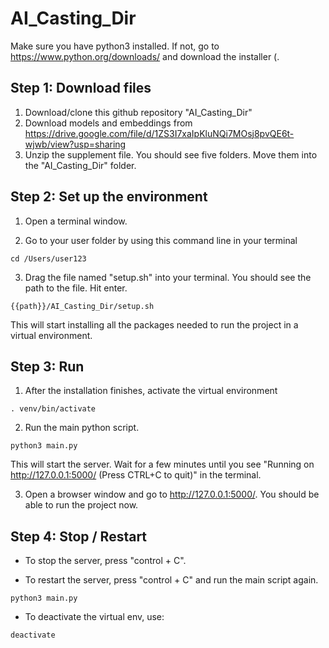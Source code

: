 # AI_Casting_Dir

Make sure you have python3 installed. If not, go to https://www.python.org/downloads/ and download the installer (.

## Step 1: Download files

1. Download/clone this github repository "AI_Casting_Dir"
2. Download models and embeddings from https://drive.google.com/file/d/1ZS3I7xaIpKluNQi7MOsj8pvQE6t-wjwb/view?usp=sharing 
3. Unzip the supplement file. You should see five folders. Move them into the "AI_Casting_Dir" folder.

## Step 2: Set up the environment
    
1. Open a terminal window.

2. Go to your user folder by using this command line in your terminal
```
cd /Users/user123
```

3. Drag the file named "setup.sh" into your terminal. You should see the path to the file. Hit enter. 
```
{{path}}/AI_Casting_Dir/setup.sh 
```
This will start installing all the packages needed to run the project in a virtual environment.

## Step 3: Run

1. After the installation finishes, activate the virtual environment
```
. venv/bin/activate
```

2. Run the main python script. 
``` 
python3 main.py
```
This will start the server. Wait for a few minutes until you see "Running on http://127.0.0.1:5000/ (Press CTRL+C to quit)" in the terminal. 

3. Open a browser window and go to http://127.0.0.1:5000/. You should be able to run the project now.

## Step 4: Stop / Restart

* To stop the server, press "control + C".

* To restart the server, press "control + C" and run the main script again.
``` 
python3 main.py
```

* To deactivate the virtual env, use:
```
deactivate
```
